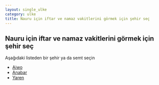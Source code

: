```yaml
---
layout: single_ulke
category: ulke
title: Nauru için iftar ve namaz vakitlerini görmek için şehir seç
---
```



## Nauru için iftar ve namaz vakitlerini görmek için şehir seç

Aşağıdaki listeden bir şehir ya da semt seçin


* [Aiwo](/iftar.html?sehir=aiwo&ulke=Nauru)
* [Anabar](/iftar.html?sehir=anabar&ulke=Nauru)
* [Yaren](/iftar.html?sehir=yaren&ulke=Nauru)
